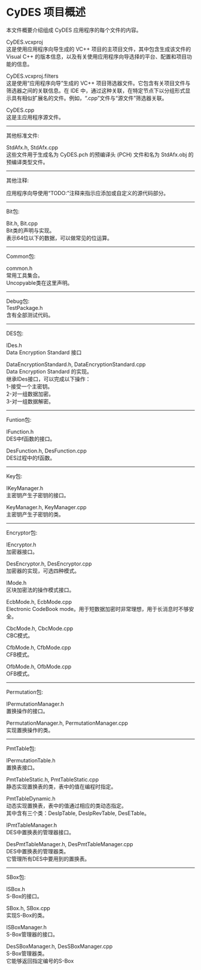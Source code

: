 ﻿CyDES 项目概述
========================================================================
  
本文件概要介绍组成 CyDES 应用程序的每个文件的内容。  
  
CyDES.vcxproj  
    这是使用应用程序向导生成的 VC++ 项目的主项目文件，其中包含生成该文件的 Visual C++ 的版本信息，以及有关使用应用程序向导选择的平台、配置和项目功能的信息。

CyDES.vcxproj.filters   
    这是使用“应用程序向导”生成的 VC++ 项目筛选器文件。它包含有关项目文件与筛选器之间的关联信息。在 IDE 中，通过这种关联，在特定节点下以分组形式显示具有相似扩展名的文件。例如，“.cpp”文件与“源文件”筛选器关联。

CyDES.cpp  
    这是主应用程序源文件。  


------  
其他标准文件:  
  
StdAfx.h, StdAfx.cpp  
    这些文件用于生成名为 CyDES.pch 的预编译头 (PCH) 文件和名为 StdAfx.obj 的预编译类型文件。  
	 
------  
其他注释:  
  
应用程序向导使用“TODO:”注释来指示应添加或自定义的源代码部分。  
  
------  
Bit包:  
  
Bit.h, Bit.cpp   
	Bit类的声明与实现。  
	表示64位以下的数据，可以做常见的位运算。  
	  
------  
Common包:  
  
common.h   
	常用工具集合。  
	Uncopyable类在这里声明。    
	  
------   
Debug包:  
	TestPackage.h  
	含有全部测试代码。  
	  
------  
DES包:  
  
IDes.h  
	Data Encryption Standard 接口  
	  
DataEncryptionStandard.h, DataEncryptionStandard.cpp  
	Data Encryption Standard 的实现。  
	继承IDes接口，可以完成以下操作：  
	1-接受一个主密钥。  
	2-对一组数据加密。  
	3-对一组数据解密。  
	  
------  
Funtion包:  
  
IFunction.h  
	DES中f函数的接口。  
	  
DesFunction.h, DesFunction.cpp  
	DES过程中的f函数。  
	  
------  
Key包:  
  
IKeyManager.h  
	主密钥产生子密钥的接口。  
	  
KeyManager.h, KeyManager.cpp   
	主密钥产生子密钥的类。  
	  
------  
Encryptor包:  
  
IEncryptor.h  
	加密器接口。  
	  
DesEncryptor.h, DesEncryptor.cpp  
	加密器的实现，可选四种模式。
	  
IMode.h  
	区块加密法的操作模式接口。  

EcbMode.h, EcbMode.cpp  
	Electronic CodeBook mode。用于短数据加密时非常理想，用于长消息时不够安全。

CbcMode.h, CbcMode.cpp  
	CBC模式。

CfbMode.h, CfbMode.cpp  
	CFB模式。  
	  
OfbMode.h, OfbMode.cpp   
	OFB模式。  
	  
------  
Permutation包:    
  
IPermutationManager.h  
	置换操作的接口。    
	  
PermutationManager.h, PermutationManager.cpp  
	实现置换操作的类。  
	  
------  
PmtTable包:   
    
IPermutationTable.h  
	置换表接口。   
	 
PmtTableStatic.h, PmtTableStatic.cpp  
	静态实现置换表的类，表中的值在编程时指定。  
	  
PmtTableDynamic.h  
	动态实现置换表，表中的值通过相应的类动态指定。  
	其中含有三个类：DesIpTable, DesIpRevTable, DesETable。  
	  
IPmtTableManager.h  
	DES中置换表的管理器接口。  
	  
DesPmtTableManager.h, DesPmtTableManager.cpp  
	DES中置换表的管理器类。  
	它管理所有DES中要用到的置换表。  
	  
------  
SBox包:  
  
ISBox.h   
	S-Box的接口。  
	  
SBox.h, SBox.cpp  
	实现S-Box的类。  
	  
ISBoxManager.h  
	S-Box管理器的接口。  
	  
DesSBoxManager.h, DesSBoxManager.cpp  
	S-Box管理器类。  
	它能够返回指定编号的S-Box  
	  